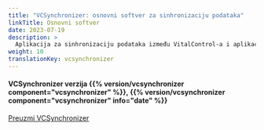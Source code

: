 ```yaml
---
title: "VCSynchronizer: osnovni softver za sinhronizaciju podataka"
linkTitle: Osnovni softver
date: 2023-07-19
description: >
  Aplikacija za sinhronizaciju podataka između VitalControl-a i aplikacija trećih strana.
weight: 10
translationKey: vcsynchronizer
---
```

#### VCSynchronizer verzija {{% version/vcsynchronizer component="vcsynchronizer" %}}, {{% version/vcsynchronizer component="vcsynchronizer" info="date" %}}

<a href="/download/SetupVitalControlSynchronizer.exe" role="button" class="btn btn-primary btn-lg">Preuzmi VCSynchronizer</a>
